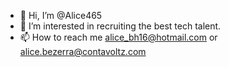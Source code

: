 - 👋 Hi, I’m @Alice465
- 👀 I’m interested in recruiting the best tech talent.
- 📫 How to reach me alice_bh16@hotmail.com or alice.bezerra@contavoltz.com

<!---
Alice465/Alice465 is a ✨ special ✨ repository because its `README.md` (this file) appears on your GitHub profile.
You can click the Preview link to take a look at your changes.
--->
